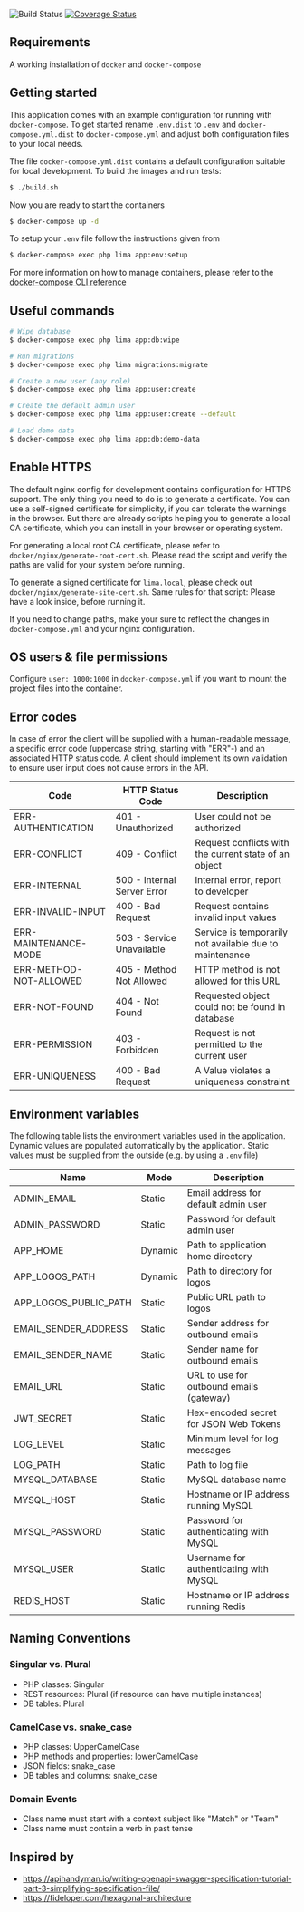 ![Build Status](https://github.com/mariusklocke/liga-manager-api/actions/workflows/docker-build.yml/badge.svg)
[![Coverage Status](https://coveralls.io/repos/github/mariusklocke/liga-manager-api/badge.svg?branch=master)](https://coveralls.io/github/mariusklocke/liga-manager-api?branch=master)

## Requirements
A working installation of `docker` and `docker-compose`

## Getting started
This application comes with an example configuration for running with `docker-compose`. To get started rename `.env.dist` to `.env` and `docker-compose.yml.dist` to `docker-compose.yml` and adjust both configuration files to your local needs.

The file `docker-compose.yml.dist` contains a default configuration suitable for local development. To build the images and run tests:
```bash
$ ./build.sh
```

Now you are ready to start the containers
```bash
$ docker-compose up -d
```

To setup your `.env` file follow the instructions given from
```bash
$ docker-compose exec php lima app:env:setup
```

For more information on how to manage containers, please refer to the [docker-compose CLI reference](https://docs.docker.com/compose/reference/overview/#command-options-overview-and-help)

## Useful commands

```bash
# Wipe database
$ docker-compose exec php lima app:db:wipe

# Run migrations
$ docker-compose exec php lima migrations:migrate

# Create a new user (any role)
$ docker-compose exec php lima app:user:create

# Create the default admin user
$ docker-compose exec php lima app:user:create --default

# Load demo data
$ docker-compose exec php lima app:db:demo-data
```

## Enable HTTPS

The default nginx config for development contains configuration for HTTPS support.
The only thing you need to do is to generate a certificate. You can use a self-signed certificate for simplicity, if you
can tolerate the warnings in the browser.
But there are already scripts helping you to generate a local CA certificate, which you can install in your browser or
operating system.

For generating a local root CA certificate, please refer to `docker/nginx/generate-root-cert.sh`. Please read the script
and verify the paths are valid for your system before running.

To generate a signed certificate for `lima.local`, please check out `docker/nginx/generate-site-cert.sh`.
Same rules for that script: Please have a look inside, before running it.

If you need to change paths, make your sure to reflect the changes in `docker-compose.yml` and your nginx configuration.

## OS users & file permissions

Configure `user: 1000:1000` in `docker-compose.yml` if you want to mount the project files into the container.

## Error codes

In case of error the client will be supplied with a human-readable message, a specific error code (uppercase string,
starting with "ERR"-) and an associated HTTP status code. A client should implement its own validation to ensure user
input does not cause errors in the API.

| Code                   | HTTP Status Code            | Description                                             |
|------------------------|-----------------------------|---------------------------------------------------------|
| ERR-AUTHENTICATION     | 401 - Unauthorized          | User could not be authorized                            |
| ERR-CONFLICT           | 409 - Conflict              | Request conflicts with the current state of an object   |
| ERR-INTERNAL           | 500 - Internal Server Error | Internal error, report to developer                     |
| ERR-INVALID-INPUT      | 400 - Bad Request           | Request contains invalid input values                   |
| ERR-MAINTENANCE-MODE   | 503 - Service Unavailable   | Service is temporarily not available due to maintenance |
| ERR-METHOD-NOT-ALLOWED | 405 - Method Not Allowed    | HTTP method is not allowed for this URL                 |
| ERR-NOT-FOUND          | 404 - Not Found             | Requested object could not be found in database         |
| ERR-PERMISSION         | 403 - Forbidden             | Request is not permitted to the current user            |
| ERR-UNIQUENESS         | 400 - Bad Request           | A Value violates a uniqueness constraint                |

## Environment variables

The following table lists the environment variables used in the application. Dynamic values are populated automatically
by the application. Static values must be supplied from the outside (e.g. by using a `.env` file)

| Name                  | Mode     | Description                              |
|-----------------------|----------|------------------------------------------|
| ADMIN_EMAIL           | Static   | Email address for default admin user     |
| ADMIN_PASSWORD        | Static   | Password for default admin user          |
| APP_HOME              | Dynamic  | Path to application home directory       |
| APP_LOGOS_PATH        | Dynamic  | Path to directory for logos              |
| APP_LOGOS_PUBLIC_PATH | Static   | Public URL path to logos                 |
| EMAIL_SENDER_ADDRESS  | Static   | Sender address for outbound emails       |
| EMAIL_SENDER_NAME     | Static   | Sender name for outbound emails          |
| EMAIL_URL             | Static   | URL to use for outbound emails (gateway) |
| JWT_SECRET            | Static   | Hex-encoded secret for JSON Web Tokens   |
| LOG_LEVEL             | Static   | Minimum level for log messages           |
| LOG_PATH              | Static   | Path to log file                         |
| MYSQL_DATABASE        | Static   | MySQL database name                      |
| MYSQL_HOST            | Static   | Hostname or IP address running MySQL     |
| MYSQL_PASSWORD        | Static   | Password for authenticating with MySQL   |
| MYSQL_USER            | Static   | Username for authenticating with MySQL   |
| REDIS_HOST            | Static   | Hostname or IP address running Redis     |

## Naming Conventions

### Singular vs. Plural

* PHP classes: Singular
* REST resources: Plural (if resource can have multiple instances)
* DB tables: Plural

### CamelCase vs. snake_case

* PHP classes: UpperCamelCase
* PHP methods and properties: lowerCamelCase
* JSON fields: snake_case
* DB tables and columns: snake_case

### Domain Events

* Class name must start with a context subject like "Match" or "Team"
* Class name must contain a verb in past tense

## Inspired by

* https://apihandyman.io/writing-openapi-swagger-specification-tutorial-part-3-simplifying-specification-file/
* https://fideloper.com/hexagonal-architecture
